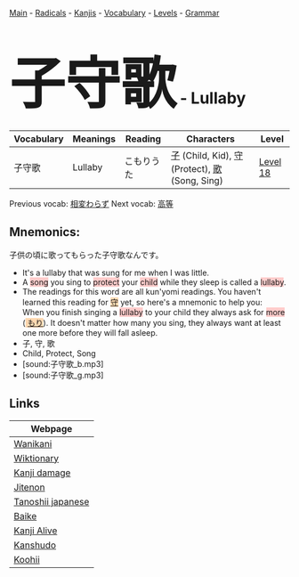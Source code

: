<style> bigfont {font-size: 100px}</style>
[Main](../README.md) -
[Radicals](../radicals.md) -
[Kanjis](../kanjis.md) -
[Vocabulary](../vocabulary.md) -
[Levels](../levels.md) -
[Grammar](../grammar.md)
# <bigfont> 子守歌</bigfont> - Lullaby 

| Vocabulary | Meanings | Reading | Characters | Level |
| --- | --- | --- | --- | --- |
| 子守歌 | Lullaby | こもりうた |  [子](../kanjis/子.md) (Child, Kid), [守](../kanjis/守.md) (Protect), [歌](../kanjis/歌.md) (Song, Sing) | [Level 18](../levels/wk_level18.md) |

Previous vocab: [相変わらず](相変わらず.md) Next vocab: [高等](高等.md) 

## Mnemonics:
子供の頃に歌ってもらった子守歌なんです。
* It's a lullaby that was sung for me when I was little.
* A <span style="background-color:#ffcccb"> song</span> you sing to <span style="background-color:#ffcccb"> protect</span> your <span style="background-color:#ffcccb"> child</span> while they sleep is called a <span style="background-color:#ffcccb"> lullaby</span>.
* The readings for this word are all kun'yomi readings. You haven't learned this reading for <span style="background-color:#fed8b1"> [守](https://jisho.org/search/守)</span> yet, so here's a mnemonic to help you:<br />When you finish singing a <span style="background-color:#ffcccb"> lullaby</span> to your child they always ask for <span style="background-color:#ffcccb"> more</span> (<span style="background-color:#fed8b1"> [もり](https://jisho.org/search/もり)</span>). It doesn't matter how many you sing, they always want at least one more before they will fall asleep.
* 子, 守, 歌
* Child, Protect, Song
* [sound:子守歌_b.mp3]
* [sound:子守歌_g.mp3]


## Links 

| Webpage |
| --- |
| [Wanikani          ](https://www.wanikani.com/kanji/子守歌) |
| [Wiktionary        ](https://en.wiktionary.org/wiki/子守歌) |
| [Kanji damage      ](http://www.kanjidamage.com/kanji/search?utf8=✓&q=子守歌) |
| [Jitenon           ](https://jitenon.com/kanji/子守歌) |
| [Tanoshii japanese ](https://www.tanoshiijapanese.com/dictionary/kanji.cfm?k=子守歌) |
| [Baike             ](https://baike.baidu.com/item/子守歌) |
| [Kanji Alive       ](https://app.kanjialive.com/子守歌) |
| [Kanshudo          ](https://www.kanshudo.com/searchmn?q=子守歌) |
| [Koohii            ](https://kanji.koohii.com/study/kanji/子守歌) |
